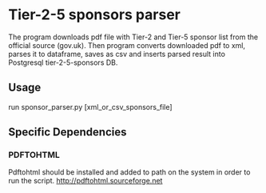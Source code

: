 # Tier-2-5 sponsors parser
The program downloads pdf file with Tier-2 and Tier-5 sponsor list from the official source (gov.uk).
Then program converts downloaded pdf to xml, parses it to dataframe, saves as csv and inserts parsed result into Postgresql tier-2-5-sponsors DB. 

## Usage
run sponsor_parser.py [xml_or_csv_sponsors_file]

## Specific Dependencies

### PDFTOHTML
Pdftohtml should be installed and added to path on the system in order to run the script.
http://pdftohtml.sourceforge.net


